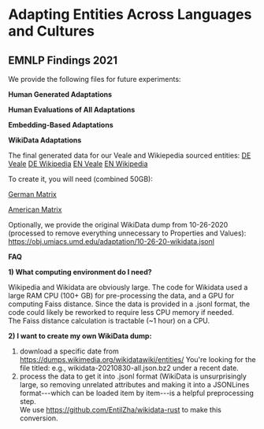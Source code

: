 # Adapting Entities Across Languages and Cultures
## EMNLP Findings 2021

We provide the following files for future experiments:

**Human Generated Adaptations**

**Human Evaluations of All Adaptations**

**Embedding-Based Adaptations**

**WikiData Adaptations**

The final generated data for our Veale and Wikiepedia sourced entities:
[DE Veale](https://obj.umiacs.umd.edu/adaptation/wikidata_de_veale.txt)
[DE Wikipedia](https://obj.umiacs.umd.edu/adaptation/wikidata_de_wiki.txt)
[EN Veale](https://obj.umiacs.umd.edu/adaptation/wikidata_us_veale.txt)
[EN Wikipedia](https://obj.umiacs.umd.edu/adaptation/wikidata_us_wiki.txt)

To create it, you will need (combined 50GB):

[German Matrix](https://obj.umiacs.umd.edu/adaptation/all_german_matrix.npy)

[American Matrix](https://obj.umiacs.umd.edu/adaptation/all_american_matrix.npy)


Optionally, we provide the original WikiData dump from 10-26-2020 (processed to remove everything unnecessary to Properties and Values):
https://obj.umiacs.umd.edu/adaptation/10-26-20-wikidata.jsonl



**FAQ**

**1) What computing environment do I need?**

Wikipedia and Wikidata are obviously large.  The code for Wikidata used a large RAM CPU (100+ GB) for pre-processing the data, and a GPU for computing Faiss distance.  Since the data is provided in a .jsonl format, the code could likely be reworked to require less CPU memory if needed.  
The Faiss distance calculation is tractable (~1 hour) on a CPU.  

**2) I want to create my own WikiData dump:**

1) download a specific date from  https://dumps.wikimedia.org/wikidatawiki/entities/
You're looking for the file titled: e.g., wikidata-20210830-all.json.bz2  under a recent date.
2) process the data to get it into .jsonl format (WikiData is unsurprisingly large, so removing unrelated attributes and making it into a JSONLines format---which can be loaded item by item---is a helpful preprocessing step.  
We use https://github.com/EntilZha/wikidata-rust to make this conversion.  

